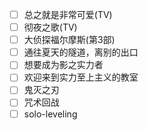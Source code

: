 - [ ] 总之就是非常可爱(TV)
- [ ] 彻夜之歌(TV)
- [ ] 大侦探福尔摩斯(第3部)
- [ ] 通往夏天的隧道，离别的出口
- [ ] 想要成为影之实力者
- [ ] 欢迎来到实力至上主义的教室
- [ ] 鬼灭之刃
- [ ] 咒术回战
- [ ] solo-leveling
